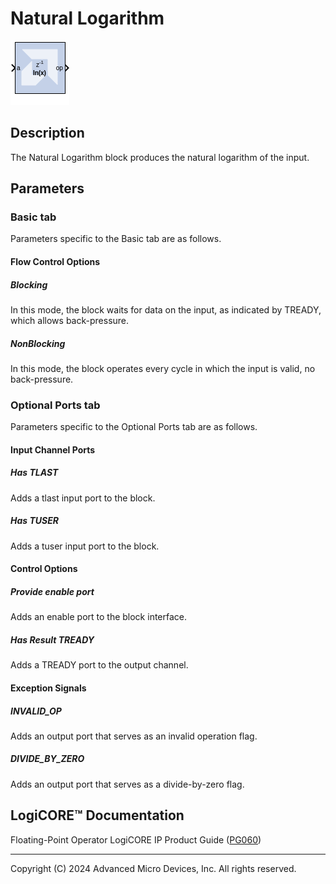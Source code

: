 # Natural Logarithm

![](./Images/block.png)

## Description

The Natural Logarithm block produces the natural logarithm of the
input.

## Parameters

### Basic tab  
Parameters specific to the Basic tab are as follows.

#### Flow Control Options  
##### Blocking  
In this mode, the block waits for data on the input, as indicated by
TREADY, which allows back-pressure.

##### NonBlocking  
In this mode, the block operates every cycle in which the input is
valid, no back-pressure.


### Optional Ports tab  
Parameters specific to the Optional Ports tab are as follows.
#### Input Channel Ports  
##### Has TLAST  
Adds a tlast input port to the block.

##### Has TUSER  
Adds a tuser input port to the block.

#### Control Options  
##### Provide enable port  
Adds an enable port to the block interface.

##### Has Result TREADY  
Adds a TREADY port to the output channel.

#### Exception Signals
##### INVALID_OP  
Adds an output port that serves as an invalid operation flag.

##### DIVIDE_BY_ZERO  
Adds an output port that serves as a divide-by-zero flag.

## LogiCORE™ Documentation

Floating-Point Operator LogiCORE IP Product Guide
([PG060](https://docs.xilinx.com/access/sources/ud/document?isLatest=true&url=pg060-floating-point&ft:locale=en-US))

--------------
Copyright (C) 2024 Advanced Micro Devices, Inc.
All rights reserved.
